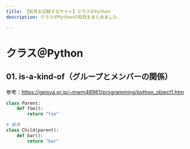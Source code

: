 ```yaml
---
title: 【知見を記録するサイト】クラス＠Python
description: クラス＠Pythonの知見をまとめました．

---
```


# クラス＠Python

## 01. is-a-kind-of（グループとメンバーの関係）

参考：https://geisya.or.jp/~mwm48961/programming/python_object1.htm

```python
class Parent:
    def foo():
        return "foo"

# 継承 
class Child(parent):
    def bar():
        return "bar"
```

